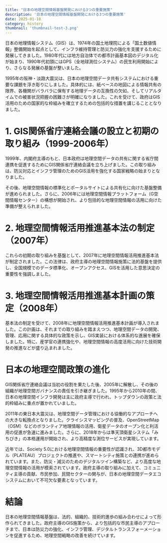 ```yaml
---
title: "日本の地理空間情報基盤開発における3つの重要施策"
description: '日本の地理空間情報基盤開発における3つの重要施策'
date: 2025-01-18
category: history
thumbnail: 'thumbnail-test-3.png'
---
```


日本の地理情報システム（GIS）は、1974年の国土地理院による「国土数値情報」整備開始を起点として、インフラ維持管理と防災力の強化を支援するために発展してきました。1980年代には地方自治体での都市計画基本図のデジタル化が始まり、1990年代初頭にはGPS（全地球測位システム）の民生利用開始により、さらなる発展の基盤が整いました。

1995年の阪神・淡路大震災は、日本の地理空間データ共有システムにおける重要な課題を浮き彫りにしました。具体的には、紙ベースの地図による情報共有の限界、各機関がバラバラに保有する地理データの互換性の欠如、そしてリアルタイムでの被害状況把握の困難さが明確になりました。これを受けて、政府はGIS活用のための国家的な枠組みを確立するための包括的な措置を講じることとなりました。

# 1. GIS関係省庁連絡会議の設立と初期の取り組み（1999-2006年）
1999年、内閣府主導のもと、日本政府は地理空間データの共有に関する省庁間連携を促進するためにGIS関係省庁連絡会議を立ち上げました。この取り組みは、防災対応とインフラ管理のためのGIS活用を強化する国家戦略の始まりとなりました。

その後、地理空間情報の標準化とポータルサイトによる共有化に向けた基盤整備が進められました。さらに、2006年には地理空間情報プラットフォーム（G空間情報センター）の構想が開始され、より包括的な地理空間情報の活用に向けた準備が整えられました。

# 2. 地理空間情報活用推進基本法の制定（2007年）
これらの初期の取り組みを基盤として、2007年に地理空間情報活用推進基本法が制定されました。この法律は、政府主導の地理空間情報施策に法的基盤を提供し、全国規模でのデータ標準化、オープンアクセス、GISを活用した意思決定の重要性を強調しました。

# 3. 地理空間情報活用推進基本計画の策定（2008年）
基本法の制定を受けて、2008年に地理空間情報活用推進基本計画が導入されました。この計画は、それまでの取り組みを踏まえつつ、地理空間データの開発、管理、応用に関する具体的な政策を示し、GIS実装における体系的な進展を確保しました。特に、産学官の連携強化や、地理空間情報の高度活用に向けた技術開発の推進などが盛り込まれました。

# 日本の地理空間政策の進化
GIS関係省庁連絡会議は当初の役割を果たした後、2005年に解散し、その後の組織が地理空間ガバナンスの責任を引き継ぎました。1995年から2010年の間、日本の地理空間インフラ開発は主に政府主導で行われ、トップダウンの政策と法的枠組みに重点が置かれていました。

2011年の東日本大震災は、地理空間データ管理における協働的なアプローチへの大きな転換点となりました。クライシスマッピングの普及、OpenStreetMap（OSM）などのボランティア地理情報の活用、衛星データのオープン化と利活用の促進が急速に進みました。さらに、2018年からは準天頂衛星システム「みちびき」の本格運用が開始され、より高精度な測位サービスが実現しています。

近年では、Society 5.0における地理空間情報の重要性が認識され、3D都市モデル（PLATEAU）プロジェクトの推進や、スマートシティ施策との連携が進められています。また、防災・減災のためのデジタルツイン構築など、より高度な地理空間情報の活用が模索されています。政府主導の取り組みに加えて、コミュニティ主導の貢献、市民参加、民間セクターの関与が、日本の地理空間データエコシステムにおいて不可欠な要素となっています。

# 結論
日本の地理空間情報基盤は、法的、組織的、技術的進歩の組み合わせによって形作られてきました。政府主導のGIS施策から、より包括的な市民主導のアプローチまで、日本は防災力の強化、インフラ管理、デジタルトランスフォーメーションを促進するため、地理空間戦略の改善を続けています。

